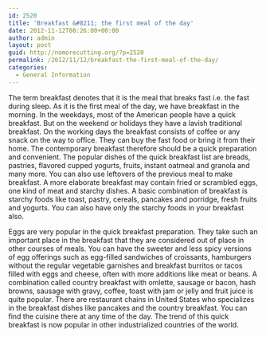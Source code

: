 ```yaml
---
id: 2520
title: 'Breakfast &#8211; the first meal of the day'
date: 2012-11-12T08:26:00+00:00
author: admin
layout: post
guid: http://nomorecutting.org/?p=2520
permalink: /2012/11/12/breakfast-the-first-meal-of-the-day/
categories:
  - General Information
---
```

The term breakfast denotes that it is the meal that breaks fast i.e. the fast during sleep. As it is the first meal of the day, we have breakfast in the morning. In the weekdays, most of the American people have a quick breakfast. But on the weekend or holidays they have a lavish traditional breakfast. On the working days the breakfast consists of coffee or any snack on the way to office. They can buy the fast food or bring it from their home. The contemporary breakfast therefore should be a quick preparation and convenient. The popular dishes of the quick breakfast list are breads, pastries, flavored cupped yogurts, fruits, instant oatmeal and granola and many more. You can also use leftovers of the previous meal to make breakfast. A more elaborate breakfast may contain fried or scrambled eggs, one kind of meat and starchy dishes. A basic combination of breakfast is starchy foods like toast, pastry, cereals, pancakes and porridge, fresh fruits and yogurts. You can also have only the starchy foods in your breakfast also.

Eggs are very popular in the quick breakfast preparation. They take such an important place in the breakfast that they are considered out of place in other courses of meals. You can have the sweeter and less spicy versions of egg offerings such as egg-filled sandwiches of croissants, hamburgers without the regular vegetable garnishes and breakfast burritos or tacos filled with eggs and cheese, often with more additions like meat or beans. A combination called country breakfast with omlette, sausage or bacon, hash browns, sausage with gravy, coffee, toast with jam or jelly and fruit juice is quite popular. There are restaurant chains in United States who specializes in the breakfast dishes like pancakes and the country breakfast. You can find the cuisine there at any time of the day. The trend of this quick breakfast is now popular in other industrialized countries of the world.